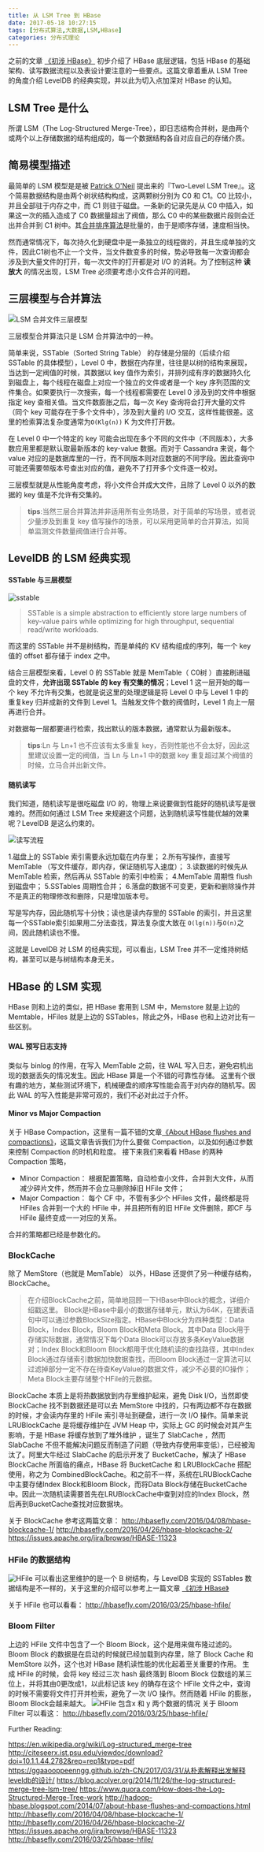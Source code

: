 ```yaml
---
title: 从 LSM Tree 到 HBase
date: 2017-05-18 10:27:15
tags: [分布式算法,大数据,LSM,HBase]
categories: 分布式理论
---
```


之前的文章 [《初涉 HBase》](https://leonlibraries.github.io/2017/04/13/初涉HBase/) 初步介绍了 HBase 底层逻辑，包括 HBase 的基础架构、读写数据流程以及表设计要注意的一些要点。这篇文章着重从 LSM Tree 的角度介绍 LevelDB 的经典实现，并以此为切入点加深对 HBase 的认知。

## LSM Tree 是什么
所谓 LSM（The Log-Structured Merge-Tree），即日志结构合并树，是由两个或两个以上存储数据的结构组成的，每一个数据结构各自对应自己的存储介质。

## 简易模型描述

最简单的 LSM 模型是是被 [Patrick O'Neil](https://en.wikipedia.org/wiki/Patrick_O%27Neil) 提出来的『Two-Level LSM Tree』。这个简易数据结构是由两个树状结构构成，这两颗树分别为 C0 和 C1。C0 比较小，并且全部驻于内存之中，而 C1 则驻于磁盘。一条新的记录先是从 C0 中插入，如果这一次的插入造成了 C0 数据量超出了阀值，那么 C0 中的某些数据片段则会迁出并合并到 C1 树中。其[合并排序算法](https://en.wikipedia.org/wiki/Merge_sort)是批量的，由于是顺序存储，速度相当快。

然而通常情况下，每次持久化到硬盘中是一条独立的线程做的，并且生成单独的文件，因此C1树也不止一个文件，当文件数变多的时候，势必导致每一次查询都会涉及到大量文件的打开，每一次文件的打开都是对 I/O 的消耗。为了控制这种 **读放大** 的情况出现，LSM Tree 必须要考虑小文件合并的问题。

## 三层模型与合并算法

![LSM 合并文件三层模型](LSM_Tree.png)

三层模型合并算法只是 LSM 合并算法中的一种。

简单来说，SSTable（Sorted String Table） 的存储是分层的（后续介绍 SSTable 的具体模型），Level 0 中，数据在内存里，往往是以树的结构来展现，当达到一定阀值的时候，其数据以 key 值作为索引，并排列成有序的数据持久化到磁盘上，每个线程在磁盘上对应一个独立的文件或者是一个 key 序列范围的文件集合。如果要执行一次搜索，每一个线程都需要在 Level 0 涉及到的文件中根据指定 key 查相关值。当文件数膨胀之后，每一次 Key 查询将会打开大量的文件（同个 key 可能存在于多个文件中），涉及到大量的 I/O 交互，这样性能很差。这里的检索算法复杂度通常为``O(Klg(n))`` K 为文件打开数。

在 Level 0 中一个特定的 key 可能会出现在多个不同的文件中（不同版本），大多数应用里都是默认取最新版本的 key-value 数据。而对于 Cassandra 来说，每个 value 对应的是数据库里的一行，而不同版本则对应数据的不同字段。因此查询中可能还需要带版本号查出对应的值，避免不了打开多个文件逐一校对。

三层模型就是从性能角度考虑，将小文件合并成大文件，且除了 Level 0 以外的数据的 key 值是不允许有交集的。

>**tips**:当然三层合并算法并非适用所有业务场景，对于简单的写场景，或者说少量涉及到重复 key 值写操作的场景，可以采用更简单的合并算法，如简单监测文件数量阀值进行合并等。

## LevelDB 的 LSM 经典实现

#### SSTable 与三层模型

![sstable](xsstable.png)

> SSTable is a simple abstraction to efficiently store large numbers of key-value pairs while optimizing for high throughput, sequential read/write workloads.

而这里的 SSTable 并不是树结构，而是单纯的 KV 结构组成的序列，每一个 key 值的 offset 都存储于 index 之中。

结合三层模型来看，Level 0 的 SSTable 就是 MemTable（ C0树 ）直接刷进磁盘的文件，**允许出现 SSTable 的 key 有交集的情况**；Level 1 这一层开始的每一个 key 不允许有交集，也就是说这里的处理逻辑是将 Level 0 中与 Level 1 中的 重复key 归并成新的文件到 Level 1。当触发文件个数的阀值时，Level 1 向上一层再进行合并。

对数据每一层都要进行检索，找出默认的版本数据，通常默认为最新版本。

>**tips**:Ln 与 Ln+1 也不应该有太多重复 key，否则性能也不会太好，因此这里建议设置一定的阀值，当 Ln 与 Ln+1 中的数据 key 重复超过某个阀值的时候，立马合并出新文件。


#### 随机读写

我们知道，随机读写是很吃磁盘 I/O 的，物理上来说要做到性能好的随机读写是很难的。然而如何通过 LSM Tree 来规避这个问题，达到随机读写性能优越的效果呢？LevelDB 是这么约束的。

![读写流程](readwrite.png)

1.磁盘上的 SSTable 索引需要永远加载在内存里；
2.所有写操作，直接写 MemTable （写文件缓存，即内存，保证随机写入速度）；
3.读数据的时候先从 MemTable 检索，然后再从 SSTable 的索引中检索；
4.MemTable 周期性 flush 到磁盘中；
5.SSTables 周期性合并；
6.落盘的数据不可变更，更新和删除操作并不是真正的物理修改和删除，只是增加版本号。

写是写内存，因此随机写十分快；读也是读内存里的 SSTable 的索引，并且这里每一个SSTable索引如果用二分法查找，算法复杂度大致在 ``O(lg(n))``与``O(n)``之间，因此随机读也不慢。

这就是 LevelDB 对 LSM 的经典实现，可以看出，LSM Tree 并不一定维持树结构，甚至可以是与树结构本身无关。


## HBase 的 LSM 实现
HBase 则和上边的类似，把 HBase 套用到 LSM 中，Memstore 就是上边的 Memtable，HFiles 就是上边的 SSTables，除此之外，HBase 也和上边对比有一些区别。

#### WAL 预写日志支持
类似与 binlog 的作用，在写入 MemTable 之前，往 WAL 写入日志，避免宕机出现的数据丢失的情况发生。因此 HBase 算是一个不错的可靠性存储。
这里有个很有趣的地方，某些测试环境下，机械硬盘的顺序写性能会高于对内存的随机写。因此 WAL 的写入性能是非常可观的，我们不必对此过于介怀。

#### Minor vs Major Compaction
关于 HBase Compaction，这里有一篇不错的文章[《About HBase flushes and compactions》](http://hadoop-hbase.blogspot.com/2014/07/about-hbase-flushes-and-compactions.html)，这篇文章告诉我们为什么要做 Compaction，以及如何通过参数来控制 Compaction 的时机和粒度。
接下来我们来看看 HBase 的两种 Compaction 策略，

* Minor Compaction： 根据配置策略，自动检查小文件，合并到大文件，从而减少碎片文件，然而并不会立马删除掉旧 HFile 文件；
* Major Compaction： 每个 CF 中，不管有多少个 HFiles 文件，最终都是将 HFiles 合并到一个大的 HFile 中，并且把所有的旧 HFile 文件删除，即CF 与 HFile 最终变成一一对应的关系。

合并的策略都已经是参数化的。

### BlockCache
除了 MemStore（也就是 MemTable） 以外，HBase 还提供了另一种缓存结构，BlockCache。

>在介绍BlockCache之前，简单地回顾一下HBase中Block的概念，详细介绍戳这里。 Block是HBase中最小的数据存储单元，默认为64K，在建表语句中可以通过参数BlockSize指定。HBase中Block分为四种类型：Data Block，Index Block，Bloom Block和Meta Block。其中Data Block用于存储实际数据，通常情况下每个Data Block可以存放多条KeyValue数据对；Index Block和Bloom Block都用于优化随机读的查找路径，其中Index Block通过存储索引数据加快数据查找，而Bloom Block通过一定算法可以过滤掉部分一定不存在待查KeyValue的数据文件，减少不必要的IO操作；Meta Block主要存储整个HFile的元数据。

BlockCache 本质上是将热数据放到内存里维护起来，避免 Disk I/O，当然即使 BlockCache 找不到数据还是可以去 MemStore 中找的，只有两边都不存在数据的时候，才会读内存里的 HFile 索引寻址到硬盘，进行一次 I/O 操作。简单来说 LRUBlockCache 是将缓存维护在 JVM Heap 中，实际上 GC 的时候会对其产生影响，于是 HBase 将缓存放到了堆外维护 ，诞生了 SlabCache ，然而 SlabCache 不但不能解决问题反而制造了问题（导致内存使用率变低），已经被淘汰了。阿里大牛经过 SlabCache 的启示开发了 BucketCache，解决了 HBase BlockCache 所面临的痛点，HBase 将 BucketCache 和 LRUBlockCache 搭配使用，称之为 CombinedBlockCache。和之前不一样，系统在LRUBlockCache中主要存储Index Block和Bloom Block，而将Data Block存储在BucketCache中。因此一次随机读需要首先在LRUBlockCache中查到对应的Index Block，然后再到BucketCache查找对应数据块。

关于 BlockCache 参考这两篇文章：
http://hbasefly.com/2016/04/08/hbase-blockcache-1/
http://hbasefly.com/2016/04/26/hbase-blockcache-2/
https://issues.apache.org/jira/browse/HBASE-11323

### HFile 的数据结构
![HFile](hfile.png)
可以看出这里维护的是一个 B 树结构，与 LevelDB 实现的 SSTables 数据结构是不一样的，关于这里的介绍可以参考上一篇文章 [《初涉 HBase》](https://leonlibraries.github.io/2017/04/13/初涉HBase/)

关于 HFile 也可以看看：
http://hbasefly.com/2016/03/25/hbase-hfile/

### Bloom Filter
上边的 HFile 文件中包含了一个 Bloom Block，这个是用来做布隆过滤的。Bloom Block 的数据是在启动的时候就已经加载到内存里，除了 Block Cache 和 MemStore 以外，这个也对 HBase 随机读性能的优化起着至关重要的作用。
生成 HFile 的时候，会将 key 经过三次 hash 最终落到 Bloom Block 位数组的某三位上，并将其由0更改成1，以此标记该 key 的确存在这个 HFile 文件之中，查询的时候不需要将文件打开并检索，避免了一次 I/O 操作。然而随着 HFile 的膨胀，Bloom Block会越来越大。
![HFile 包含x 和 y 两个数据的情况](BloomFilter.png)
关于 Bloom Filter 可以看这：
http://hbasefly.com/2016/03/25/hbase-hfile/


Further Reading:

https://en.wikipedia.org/wiki/Log-structured_merge-tree
http://citeseerx.ist.psu.edu/viewdoc/download?doi=10.1.1.44.2782&rep=rep1&type=pdf
https://ggaaooppeenngg.github.io/zh-CN/2017/03/31/从朴素解释出发解释leveldb的设计/
https://blog.acolyer.org/2014/11/26/the-log-structured-merge-tree-lsm-tree/
https://www.quora.com/How-does-the-Log-Structured-Merge-Tree-work
http://hadoop-hbase.blogspot.com/2014/07/about-hbase-flushes-and-compactions.html
http://hbasefly.com/2016/04/08/hbase-blockcache-1/
http://hbasefly.com/2016/04/26/hbase-blockcache-2/
https://issues.apache.org/jira/browse/HBASE-11323
http://hbasefly.com/2016/03/25/hbase-hfile/
